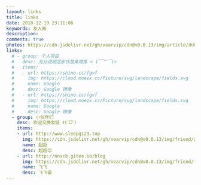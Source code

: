 ```yaml
---
layout: links
title: links
date: 2018-12-19 23:11:06
keywords: 友人帐
description: 
comments: true
photos: https://cdn.jsdelivr.net/gh/vearvip/cdn@v0.0.13/img/article/水母女生.webp
links:
  # - group: 个人项目
  #   desc: 充分说明这家伙是条咸鱼 < (￣︶￣)>
  #   items:
  #   - url: https://shino.cc/fgvf
  #     img: https://cloud.moezx.cc/Picture/svg/landscape/fields.svg
  #     name: Google
  #     desc: Google 镜像
  #   - url: https://shino.cc/fgvf
  #     img: https://cloud.moezx.cc/Picture/svg/landscape/fields.svg
  #     name: Google
  #     desc: Google 镜像
  - group: 小伙伴们
    desc: 欢迎交换友链 ꉂ(ˊᗜˋ)
    items:
    - url: http://www.sleepq123.top
      img: https://cdn.jsdelivr.net/gh/vearvip/cdn@v0.0.13/img/friend/超超.webp
      name: 超超
      desc: 超超😊
    - url: http://nnxcb.gitee.io/blog
      img: https://cdn.jsdelivr.net/gh/vearvip/cdn@v0.0.13/img/friend/飞飞.webp
      name: 飞飞
      desc: 飞飞😁
---
```


